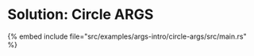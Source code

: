 # Solution: Circle ARGS

{% embed include file="src/examples/args-intro/circle-args/src/main.rs" %}


